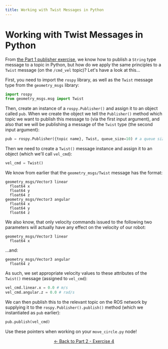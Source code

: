 ```yaml
---  
title: Working with Twist Messages in Python
---
```


# Working with Twist Messages in Python

From [the Part 1 publisher exercise](../../part1/#ex5), we know how to publish a `String` type message to a topic in Python, but how do we apply the same principles to a `Twist` message (on the `/cmd_vel` topic)? Let's have a look at this... 

First, you need to import the `rospy` library, as well as the `Twist` message type from the `geometry_msgs` library:

```python
import rospy
from geometry_msgs.msg import Twist
```

Then, create an instance of a `rospy.Publisher()` and assign it to an object called `pub`. When we create the object we tell the `Publisher()` method which topic we want to publish this message to (via the first input argument), and also that we will be publishing a message of the `Twist` type (the second input argument):

```python
pub = rospy.Publisher({topic name}, Twist, queue_size=10) # a queue size of 10 usually works!
```

Then we need to create a `Twist()` message instance and assign it to an object (which we'll call `vel_cmd`):

```python
vel_cmd = Twist()
```

We know from earlier that the `geometry_msgs/Twist` message has the format:

    geometry_msgs/Vector3 linear
      float64 x
      float64 y
      float64 z
    geometry_msgs/Vector3 angular
      float64 x
      float64 y
      float64 z

We also know, that only velocity commands issued to the following two parameters will actually have any effect on the velocity of our robot:

    geometry_msgs/Vector3 linear
      float64 x

...and:

    geometry_msgs/Vector3 angular
      float64 z

As such, we set appropriate velocity values to these attributes of the `Twist()` message (assigned to `vel_cmd`):

```python
vel_cmd.linear.x = 0.0 # m/s
vel_cmd.angular.z = 0.0 # rad/s
```

We can then publish this to the relevant topic on the ROS network by supplying it to the `rospy.Publisher().publish()` method (which we instantiated as `pub` earlier):

```python
pub.publish(vel_cmd)
```

Use these pointers when working on your `move_circle.py` node!

<p align="center">
  <a href="../../part2#ex4_ret">&#8592; Back to Part 2 - Exercise 4</a>
</p>